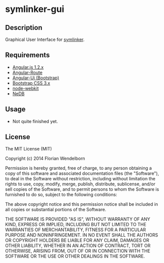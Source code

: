 # symlinker-gui

## Description
Graphical User Interface for [symlinker](https://github.com/FlorianWendelborn/symlinker).

##  Requirements

- [Angular.js 1.2.x](https://angularjs.org/)
- [Angular-Route](https://angularjs.org/)
- [Angular-Ui (Bootstrap)](http://angular-ui.github.io/bootstrap/)
- [Bootstrap CSS 3.x](http://getbootstrap.com/)
- [node-webkit](https://github.com/rogerwang/node-webkit)
- [NeDB](https://github.com/louischatriot/nedb)

## Usage

- Not quite finished yet. 

## License

The MIT License (MIT)

Copyright (c) 2014 Florian Wendelborn

Permission is hereby granted, free of charge, to any person obtaining a copy of this software and associated documentation files (the "Software"), to deal in the Software without restriction, including without limitation the rights to use, copy, modify, merge, publish, distribute, sublicense, and/or sell copies of the Software, and to permit persons to whom the Software is furnished to do so, subject to the following conditions:

The above copyright notice and this permission notice shall be included in all copies or substantial portions of the Software.

THE SOFTWARE IS PROVIDED "AS IS", WITHOUT WARRANTY OF ANY KIND, EXPRESS OR IMPLIED, INCLUDING BUT NOT LIMITED TO THE WARRANTIES OF MERCHANTABILITY, FITNESS FOR A PARTICULAR PURPOSE AND NONINFRINGEMENT. IN NO EVENT SHALL THE AUTHORS OR COPYRIGHT HOLDERS BE LIABLE FOR ANY CLAIM, DAMAGES OR OTHER LIABILITY, WHETHER IN AN ACTION OF CONTRACT, TORT OR OTHERWISE, ARISING FROM, OUT OF OR IN CONNECTION WITH THE SOFTWARE OR THE USE OR OTHER DEALINGS IN THE SOFTWARE.
